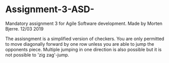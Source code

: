# Assignment-3-ASD-
Mandatory assignment 3 for Agile Software development.
Made by Morten Bjerre.
12/03 2019

The assisngment is a simplified version of checkers. 
You are only permitted to move diagonally forward by one row unless you are able to jump the opponents piece.
Multiple jumping in one direction is also possible but it is not possible to 'zig zag'-jump. 
